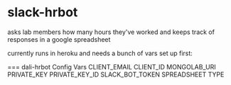 slack-hrbot
=========

asks lab members how many hours they've worked and keeps track of responses in a google spreadsheet

currently runs in heroku and needs a bunch of vars set up first:

=== dali-hrbot Config Vars
CLIENT_EMAIL
CLIENT_ID
MONGOLAB_URI
PRIVATE_KEY
PRIVATE_KEY_ID
SLACK_BOT_TOKEN
SPREADSHEET
TYPE
